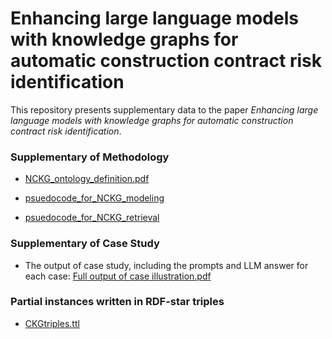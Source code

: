# Enhancing large language models with knowledge graphs for automatic construction contract risk identification

This repository presents supplementary data to the paper *Enhancing large language models with knowledge graphs for automatic construction contract risk identification*. 

### Supplementary of Methodology

- [NCKG_ontology_definition.pdf](https://github.com/CamilleZ99/ContractKG/blob/main/NCKG_ontology_definition.pdf)

- [psuedocode_for_NCKG_modeling](https://github.com/CamilleZ99/ContractKG/blob/main/psuedocode_for_NCKG_modeling.pdf)
- [psuedocode_for_NCKG_retrieval](https://github.com/CamilleZ99/ContractKG/blob/main/psuedocode_for_NCKG_retrieval.pdf)

### Supplementary of Case Study

* The output of case study, including the prompts and LLM answer for each case:
  [Full output of case illustration.pdf](https://github.com/CamilleZ99/ContractKG/blob/30da985a574f4c26368b9528e1a11bcdb483ea9c/Full%20output%20of%20case%20illustration.pdf)

### Partial instances written in RDF-star triples

* [CKGtriples.ttl](https://github.com/CamilleZ99/ContractKG/blob/main/CKGtriples.ttl)
